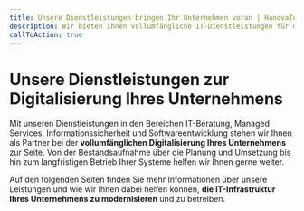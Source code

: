 ```yaml
---
title: Unsere Dienstleistungen bringen Ihr Unternehmen voran | HanovaTech
description: Wir bieten Ihnen vollumfängliche IT-Dienstleistungen für die Digitalisierung Ihres Unternehmens. Von der IT-Beratung über Managed Services bis hin zur Softwareentwicklung. Erfahren Sie mehr über uns und unsere Leistungen!
callToAction: true
---
```


# Unsere Dienstleistungen zur Digitalisierung Ihres Unternehmens

Mit unseren Dienstleistungen in den Bereichen IT-Beratung, Managed Services, Informationssicherheit und Softwareentwicklung stehen wir Ihnen als Partner bei der **vollumfänglichen Digitalisierung Ihres Unternehmens** zur Seite. Von der Bestandsaufnahme über die Planung und Umsetzung bis hin zum langfristigen Betrieb Ihrer Systeme helfen wir Ihnen gerne weiter.

Auf den folgenden Seiten finden Sie mehr Informationen über unsere Leistungen und wie wir Ihnen dabei helfen können, **die IT-Infrastruktur Ihres Unternehmens zu modernisieren** und zu betreiben.